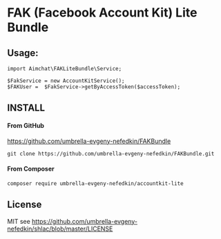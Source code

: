 FAK (Facebook Account Kit) Lite Bundle
=============================

Usage:
--------
 ```
 import Aimchat\FAKLiteBundle\Service;
 
 $FakService = new AccountKitService();
 $FAKUser =  $FakService->getByAccessToken($accessToken);
 
 ```
 
 
INSTALL
-------

#### From GitHub

https://github.com/umbrella-evgeny-nefedkin/FAKBundle
	
	git clone https://github.com/umbrella-evgeny-nefedkin/FAKBundle.git

#### From Composer

	composer require umbrella-evgeny-nefedkin/accountkit-lite
	
License
-------

MIT see https://github.com/umbrella-evgeny-nefedkin/shlac/blob/master/LICENSE

